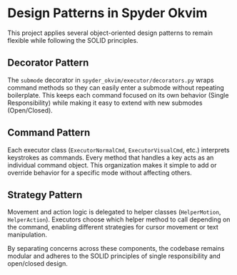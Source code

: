 # Design Patterns in Spyder Okvim

This project applies several object-oriented design patterns to remain flexible while following the SOLID principles.

## Decorator Pattern

The `submode` decorator in `spyder_okvim/executor/decorators.py` wraps command methods so they can easily enter a submode without repeating boilerplate. This keeps each command focused on its own behavior (Single Responsibility) while making it easy to extend with new submodes (Open/Closed).

## Command Pattern

Each executor class (`ExecutorNormalCmd`, `ExecutorVisualCmd`, etc.) interprets keystrokes as commands. Every method that handles a key acts as an individual command object. This organization makes it simple to add or override behavior for a specific mode without affecting others.

## Strategy Pattern

Movement and action logic is delegated to helper classes (`HelperMotion`, `HelperAction`). Executors choose which helper method to call depending on the command, enabling different strategies for cursor movement or text manipulation.

By separating concerns across these components, the codebase remains modular and adheres to the SOLID principles of single responsibility and open/closed design.
